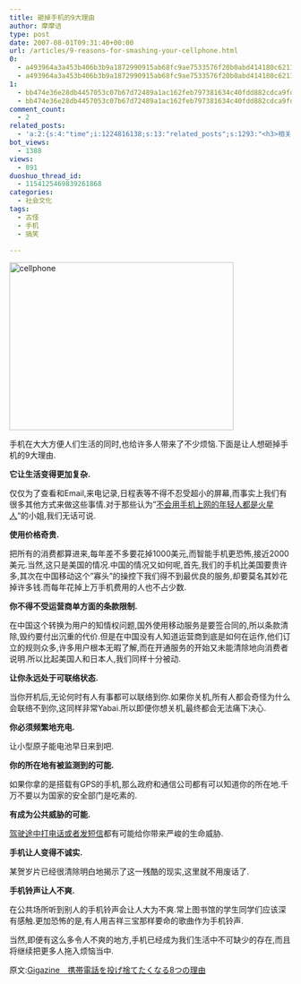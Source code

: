 ```yaml
---
title: 砸掉手机的9大理由
author: 摩摩诘
type: post
date: 2007-08-01T09:31:40+00:00
url: /articles/9-reasons-for-smashing-your-cellphone.html
0:
  - a493964a3a453b406b3b9a1872990915ab68fc9ae7533576f20b0abd414180c6211585f51de60b663911d856e5fb9e1d
  - a493964a3a453b406b3b9a1872990915ab68fc9ae7533576f20b0abd414180c6211585f51de60b663911d856e5fb9e1d
1:
  - bb474e36e28db4457053c07b67d72489a1ac162feb797381634c40fdd882cdca9fd6ca3e0b24224d147fff9a9768bd94
  - bb474e36e28db4457053c07b67d72489a1ac162feb797381634c40fdd882cdca9fd6ca3e0b24224d147fff9a9768bd94
comment_count:
  - 2
related_posts:
  - 'a:2:{s:4:"time";i:1224816138;s:13:"related_posts";s:1293:"<h3>相关日志</h3><ul class="related_post"><li><a href="http://www.digglife.cn/articles/fucked-by-customer-service-girl-of-china-mobile.html" title="被移动的客服小姐日了">被移动的客服小姐日了</a></li><li><a href="http://www.digglife.cn/articles/enhance-mobile-phone-pics.html" title="如何提高手机照片的质量">如何提高手机照片的质量</a></li><li><a href="http://www.digglife.cn/articles/funny-coincidence-japan.html" title="照片中有趣的巧合之日本篇">照片中有趣的巧合之日本篇</a></li><li><a href="http://www.digglife.cn/articles/mobile-firefox-user-interface.html" title="手机版Firefox用户界面预览">手机版Firefox用户界面预览</a></li><li><a href="http://www.digglife.cn/articles/ppc-freeware-download.html" title="PPC,Windows Mobile手机免费软件下载网站:PPC Freeware">PPC,Windows Mobile手机免费软件下载网站:PPC Freeware</a></li><li><a href="http://www.digglife.cn/articles/google-android-sdk.html" title="[视频+截图]Google发布Android SDK">[视频+截图]Google发布Android SDK</a></li><li><a href="http://www.digglife.cn/articles/blyk-announce-free-mobile-service.html" title="英国Blyk公司正式开始免费手机服务">英国Blyk公司正式开始免费手机服务</a></li></ul>";}'
bot_views:
  - 1388
views:
  - 891
duoshuo_thread_id:
  - 1154125469839261868
categories:
  - 社会文化
tags:
  - 古怪
  - 手机
  - 搞笑

---
```

<a href="https://www.digglife.net/wp-content/uploads/3/379/2007/08/cellphone.jpg" atomicselection="true"><img height="300" alt="cellphone" src="http://digglife.qiniudn.com/wp-content/uploads/3/379/2007/08/cellphone-thumb.jpg" width="400" /></a>

手机在大大方便人们生活的同时,也给许多人带来了不少烦恼.下面是让人想砸掉手机的9大理由.

**它让生活变得更加复杂.**

仅仅为了查看和Email,来电记录,日程表等不得不忍受超小的屏幕,而事实上我们有很多其他方式来做这些事情.对于那些认为&#8221;<a href="http://www.cnbeta.com/articles/34756.htm" target="_blank">不会用手机上网的年轻人都是火星人</a>&#8220;的小姐,我们无话可说.

<!--more-->


  
**使用价格奇贵.** 

把所有的消费都算进来,每年差不多要花掉1000美元,而智能手机更恐怖,接近2000美元.当然,这只是美国的情况.中国的情况又如何呢,首先,我们的手机比美国要贵许多,其次在中国移动这个&#8221;寡头&#8221;的操控下我们得不到最优良的服务,却要莫名其妙花掉许多钱.而每年花掉上万手机费用的人也不占少数.

**你不得不受运营商单方面的条款限制.**

在中国这个转换为用户的知情权问题,国外使用移动服务是要签合同的,所以条款清除,毁约要付出沉重的代价.但是在中国没有人知道运营商到底是如何在运作,他们订立的规则众多,许多用户根本无暇了解,而在开通服务的开始又未能清除地向消费者说明.所以比起美国人和日本人,我们同样十分被动.

**让你永远处于可联络状态.**

当你开机后,无论何时有人有事都可以联络到你.如果你关机,所有人都会奇怪为什么会联络不到你,这同样非常Yabai.所以即便你想关机,最终都会无法痛下决心.

**你必须频繁地充电.**

让小型原子能电池早日来到吧.

**你的所在地有被监测到的可能.**

如果你拿的是搭载有GPS的手机,那么政府和通信公司都有可以知道你的所在地.千万不要以为国家的安全部门是吃素的.

**有成为公共威胁的可能.**

<a href="http://www.cnbeta.com/articles/34537.htm" target="_blank">驾驶途中打电话或者发短信</a>都有可能给你带来严峻的生命威胁.

**手机让人变得不诚实.**

某贺岁片已经很清除明白地揭示了这一残酷的现实,这里就不用废话了.

**手机铃声让人不爽.**

在公共场所听到别人的手机铃声会让人大为不爽.常上图书馆的学生同学们应该深有感触.更加恐怖的是,有人用吉祥三宝那样要命的歌曲作为手机铃声.

当然,即便有这么多令人不爽的地方,手机已经成为我们生活中不可缺少的存在,而且将继续把更多人拖入烦恼当中.

原文:<a href="http://gigazine.net/index.php?/news/comments/20070801_throw_away_phone/" target="_blank">Gigazine　携帯電話を投げ捨てたくなる8つの理由</a>